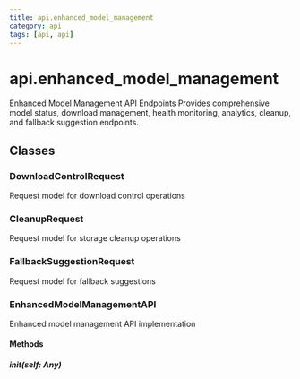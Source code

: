 ```yaml
---
title: api.enhanced_model_management
category: api
tags: [api, api]
---
```


# api.enhanced_model_management

Enhanced Model Management API Endpoints
Provides comprehensive model status, download management, health monitoring,
analytics, cleanup, and fallback suggestion endpoints.

## Classes

### DownloadControlRequest

Request model for download control operations

### CleanupRequest

Request model for storage cleanup operations

### FallbackSuggestionRequest

Request model for fallback suggestions

### EnhancedModelManagementAPI

Enhanced model management API implementation

#### Methods

##### __init__(self: Any)



